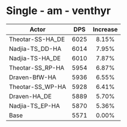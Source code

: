 # Single - am - venthyr
| Actor | DPS | Increase |
|---|:---:|:---:|
|Theotar-SS-HA_DE|6025|8.15%|
|Nadjia-TS_DD-HA|6014|7.95%|
|Nadjia-TS-HA_DE|6010|7.87%|
|Theotar-SS_RP-HA|5954|6.87%|
|Draven-BfW-HA|5936|6.55%|
|Theotar-SS_WP-HA|5928|6.41%|
|Draven-HA_DE|5889|5.70%|
|Nadjia-TS_EP-HA|5870|5.36%|
|Base|5571|0.00%|
